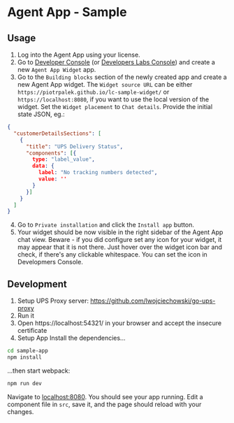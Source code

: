 # Agent App - Sample

## Usage

1. Log into the Agent App using your license.
2. Go to [Developer Console](https://developers.livechatinc.com/console/apps) (or [Developers Labs Console](https://developers.labs.livechatinc.com/console/apps)) and create a new `Agent App Widget` app.
3. Go to the `Building blocks` section of the newly created app and create a new Agent App widget. The `Widget source URL` can be either `https://piotrpalek.github.io/lc-sample-widget/` or `https://localhost:8080`, if you want to use the local version of the widget. Set the `Widget placement` to `Chat details`. Provide the initial state JSON, eg.:

```json
{
  "customerDetailsSections": [
    {
      "title": "UPS Delivery Status",
      "components": [{
        type: "label_value",
        data: {
          label: "No tracking numbers detected",
          value: ''
        }
      }]
    }
  ]
}
```

4. Go to `Private installation` and click the `Install app` button.
5. Your widget should be now visible in the right sidebar of the Agent App chat view. Beware - if you did configure set any icon for your widget, it may appear that it is not there. Just hover over the widget icon bar and check, if there's any clickable whitespace. You can set the icon in Developmers Console.

## Development

1. Setup UPS Proxy server: https://github.com/lwojciechowski/go-ups-proxy
2. Run it
3. Open https://localhost:54321/ in your browser and accept the insecure certificate
4. Setup App
Install the dependencies...

```bash
cd sample-app
npm install
```

...then start webpack:

```bash
npm run dev
```

Navigate to [localhost:8080](http://localhost:8080). You should see your app running. Edit a component file in `src`, save it, and the page should reload with your changes.
